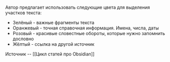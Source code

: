 Автор предлагает использовать следующие цвета для выделения участков текста:
- Зелёный - важные фрагменты текста
- Оранжевый - точная справочная информация. Имена, числа, даты
- Розовый - красивые словестные обороты, которые нужно запомнить дословно
- Жёлтый - ссылка на другой источник

Источник -- [[Цикл статей про Obsidian]]